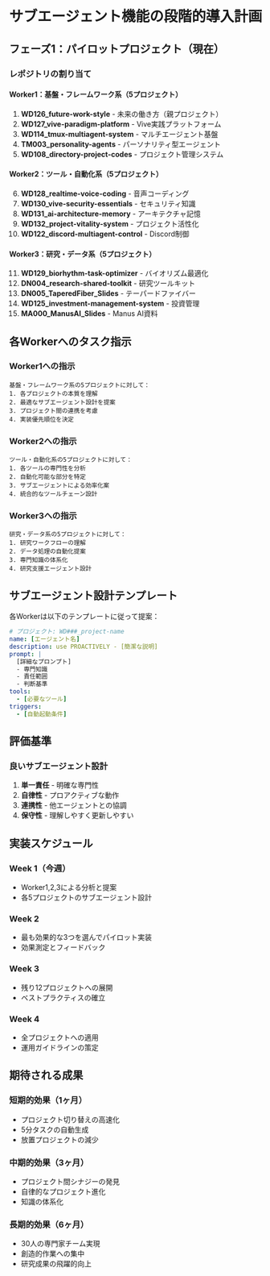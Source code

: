 # サブエージェント機能の段階的導入計画

## フェーズ1：パイロットプロジェクト（現在）

### レポジトリの割り当て

#### Worker1：基盤・フレームワーク系（5プロジェクト）
1. **WD126_future-work-style** - 未来の働き方（親プロジェクト）
2. **WD127_vive-paradigm-platform** - Vive実践プラットフォーム
3. **WD114_tmux-multiagent-system** - マルチエージェント基盤
4. **TM003_personality-agents** - パーソナリティ型エージェント
5. **WD108_directory-project-codes** - プロジェクト管理システム

#### Worker2：ツール・自動化系（5プロジェクト）
6. **WD128_realtime-voice-coding** - 音声コーディング
7. **WD130_vive-security-essentials** - セキュリティ知識
8. **WD131_ai-architecture-memory** - アーキテクチャ記憶
9. **WD132_project-vitality-system** - プロジェクト活性化
10. **WD122_discord-multiagent-control** - Discord制御

#### Worker3：研究・データ系（5プロジェクト）
11. **WD129_biorhythm-task-optimizer** - バイオリズム最適化
12. **DN004_research-shared-toolkit** - 研究ツールキット
13. **DN005_TaperedFiber_Slides** - テーパードファイバー
14. **WD125_investment-management-system** - 投資管理
15. **MA000_ManusAI_Slides** - Manus AI資料

## 各Workerへのタスク指示

### Worker1への指示
```
基盤・フレームワーク系の5プロジェクトに対して：
1. 各プロジェクトの本質を理解
2. 最適なサブエージェント設計を提案
3. プロジェクト間の連携を考慮
4. 実装優先順位を決定
```

### Worker2への指示
```
ツール・自動化系の5プロジェクトに対して：
1. 各ツールの専門性を分析
2. 自動化可能な部分を特定
3. サブエージェントによる効率化案
4. 統合的なツールチェーン設計
```

### Worker3への指示
```
研究・データ系の5プロジェクトに対して：
1. 研究ワークフローの理解
2. データ処理の自動化提案
3. 専門知識の体系化
4. 研究支援エージェント設計
```

## サブエージェント設計テンプレート

各Workerは以下のテンプレートに従って提案：

```yaml
# プロジェクト: WD###_project-name
name: [エージェント名]
description: use PROACTIVELY - [簡潔な説明]
prompt: |
  [詳細なプロンプト]
  - 専門知識
  - 責任範囲
  - 判断基準
tools:
  - [必要なツール]
triggers:
  - [自動起動条件]
```

## 評価基準

### 良いサブエージェント設計
1. **単一責任** - 明確な専門性
2. **自律性** - プロアクティブな動作
3. **連携性** - 他エージェントとの協調
4. **保守性** - 理解しやすく更新しやすい

## 実装スケジュール

### Week 1（今週）
- Worker1,2,3による分析と提案
- 各5プロジェクトのサブエージェント設計

### Week 2
- 最も効果的な3つを選んでパイロット実装
- 効果測定とフィードバック

### Week 3
- 残り12プロジェクトへの展開
- ベストプラクティスの確立

### Week 4
- 全プロジェクトへの適用
- 運用ガイドラインの策定

## 期待される成果

### 短期的効果（1ヶ月）
- プロジェクト切り替えの高速化
- 5分タスクの自動生成
- 放置プロジェクトの減少

### 中期的効果（3ヶ月）
- プロジェクト間シナジーの発見
- 自律的なプロジェクト進化
- 知識の体系化

### 長期的効果（6ヶ月）
- 30人の専門家チーム実現
- 創造的作業への集中
- 研究成果の飛躍的向上